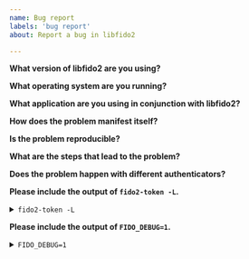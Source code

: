 ```yaml
---
name: Bug report
labels: 'bug report'
about: Report a bug in libfido2

---
```


<!-- Please use the questions below as a template. Thank you! -->

**What version of libfido2 are you using?**

**What operating system are you running?**

**What application are you using in conjunction with libfido2?**

**How does the problem manifest itself?**

**Is the problem reproducible?**

**What are the steps that lead to the problem?**

**Does the problem happen with different authenticators?**

**Please include the output of `fido2-token -L`.**

<details>
<summary><code>fido2-token -L</code></summary>
<br>
<pre>
$ fido2-token -L
<br>
fido2-token is provided by the fido2-tools package on Debian and Ubuntu.

</pre>
</details>

**Please include the output of `FIDO_DEBUG=1`.**

<details>
<summary><code>FIDO_DEBUG=1</code></summary>
<br>
<pre>
$ FIDO_DEBUG=1 &lt;command&gt;

</pre>
</details>
